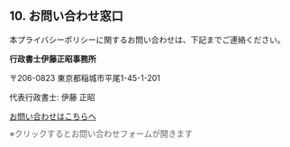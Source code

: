   <section>
                <h2>10. お問い合わせ窓口</h2>
                <p>本プライバシーポリシーに関するお問い合わせは、下記までご連絡ください。</p>
                <div class="contact-info">
                    <strong>行政書士伊藤正昭事務所</strong>
                    <p>〒206-0823 東京都稲城市平尾1-45-1-201</p>
                    <p>代表行政書士: 伊藤 正昭</p>
                    <a href="https://contact-transportlegaladmin.netlify.app" class="contact-btn" target="_blank" rel="noopener noreferrer">お問い合わせはこちらへ</a>
                    <p style="font-size: 0.9rem; color: #666; margin-top: 10px;">※クリックするとお問い合わせフォームが開きます</p>
                </div>
            </section>